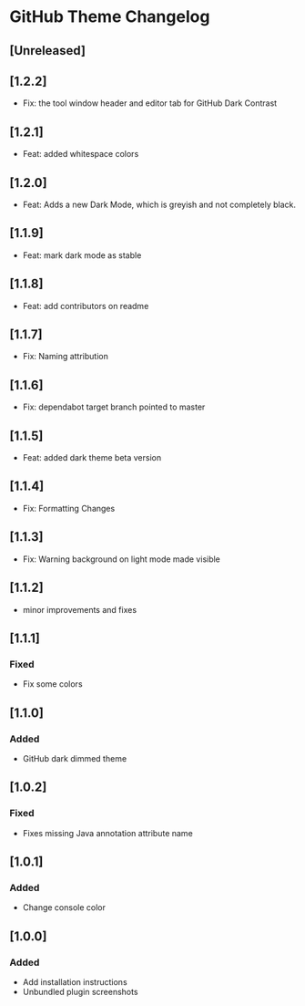 <!-- Keep a Changelog guide -> https://keepachangelog.com -->

# GitHub Theme Changelog

## [Unreleased]

## [1.2.2]

- Fix: the tool window header and editor tab for GitHub Dark Contrast

## [1.2.1]

- Feat: added whitespace colors

## [1.2.0]

- Feat: Adds a new Dark Mode, which is greyish and not completely black.

## [1.1.9]

- Feat: mark dark mode as stable

## [1.1.8]

- Feat: add contributors on readme

## [1.1.7]

- Fix: Naming attribution

## [1.1.6]

- Fix: dependabot target branch pointed to master

## [1.1.5]

- Feat: added dark theme beta version

## [1.1.4]

- Fix: Formatting Changes

## [1.1.3]

- Fix: Warning background on light mode made visible

## [1.1.2]

- minor improvements and fixes

## [1.1.1]

### Fixed

- Fix some colors

## [1.1.0]

### Added

- GitHub dark dimmed theme

## [1.0.2]

### Fixed

- Fixes missing Java annotation attribute name

## [1.0.1]

### Added

- Change console color

## [1.0.0]

### Added

- Add installation instructions
- Unbundled plugin screenshots
